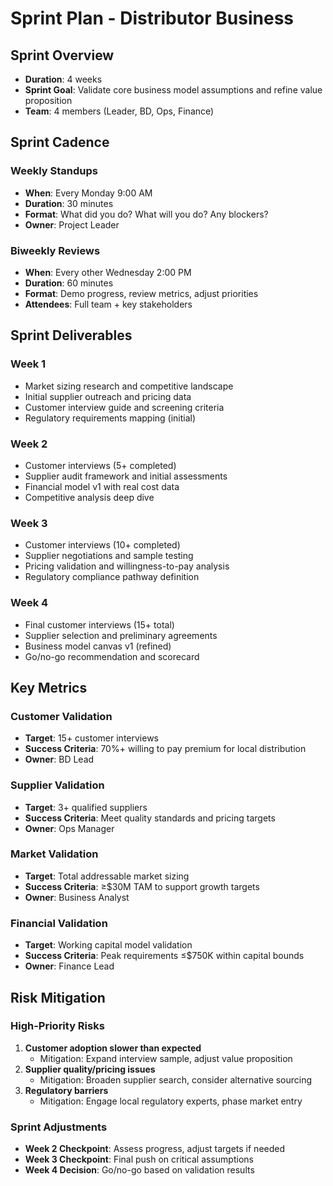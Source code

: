 # Sprint Plan - Distributor Business

## Sprint Overview
- **Duration**: 4 weeks
- **Sprint Goal**: Validate core business model assumptions and refine value proposition
- **Team**: 4 members (Leader, BD, Ops, Finance)

## Sprint Cadence

### Weekly Standups
- **When**: Every Monday 9:00 AM
- **Duration**: 30 minutes
- **Format**: What did you do? What will you do? Any blockers?
- **Owner**: Project Leader

### Biweekly Reviews
- **When**: Every other Wednesday 2:00 PM
- **Duration**: 60 minutes
- **Format**: Demo progress, review metrics, adjust priorities
- **Attendees**: Full team + key stakeholders

## Sprint Deliverables

### Week 1
- Market sizing research and competitive landscape
- Initial supplier outreach and pricing data
- Customer interview guide and screening criteria
- Regulatory requirements mapping (initial)

### Week 2
- Customer interviews (5+ completed)
- Supplier audit framework and initial assessments
- Financial model v1 with real cost data
- Competitive analysis deep dive

### Week 3
- Customer interviews (10+ completed)
- Supplier negotiations and sample testing
- Pricing validation and willingness-to-pay analysis
- Regulatory compliance pathway definition

### Week 4
- Final customer interviews (15+ total)
- Supplier selection and preliminary agreements
- Business model canvas v1 (refined)
- Go/no-go recommendation and scorecard

## Key Metrics

### Customer Validation
- **Target**: 15+ customer interviews
- **Success Criteria**: 70%+ willing to pay premium for local distribution
- **Owner**: BD Lead

### Supplier Validation
- **Target**: 3+ qualified suppliers
- **Success Criteria**: Meet quality standards and pricing targets
- **Owner**: Ops Manager

### Market Validation
- **Target**: Total addressable market sizing
- **Success Criteria**: ≥$30M TAM to support growth targets
- **Owner**: Business Analyst

### Financial Validation
- **Target**: Working capital model validation
- **Success Criteria**: Peak requirements ≤$750K within capital bounds
- **Owner**: Finance Lead

## Risk Mitigation

### High-Priority Risks
1. **Customer adoption slower than expected**
   - Mitigation: Expand interview sample, adjust value proposition
2. **Supplier quality/pricing issues**
   - Mitigation: Broaden supplier search, consider alternative sourcing
3. **Regulatory barriers**
   - Mitigation: Engage local regulatory experts, phase market entry

### Sprint Adjustments
- **Week 2 Checkpoint**: Assess progress, adjust targets if needed
- **Week 3 Checkpoint**: Final push on critical assumptions
- **Week 4 Decision**: Go/no-go based on validation results
